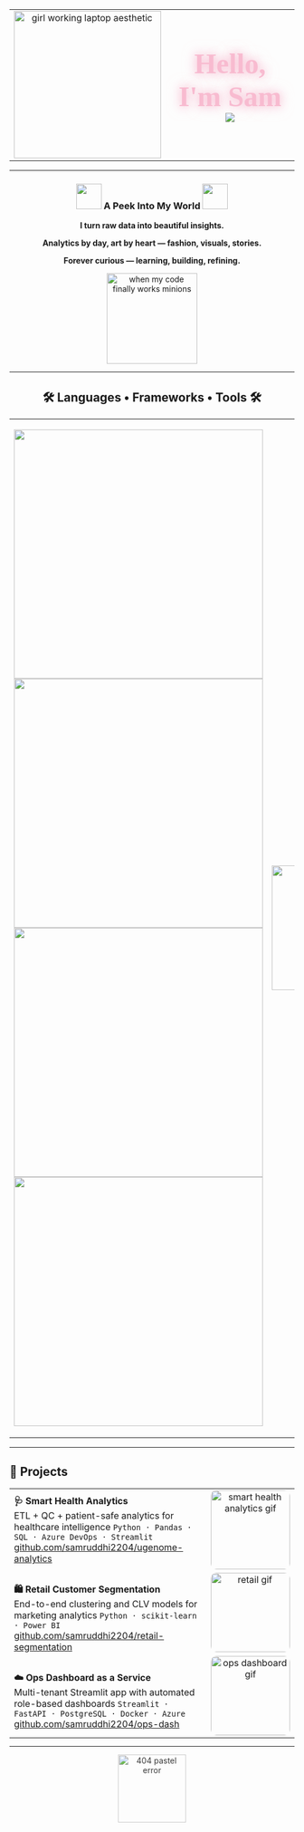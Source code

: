 <!-- 🌸 Samruddhi Wasnik – Final Soft Blush Edition GitHub README -->

<div align="center">

<table width="100%" style="border:none;">
<tr>
<td width="40%" align="center">
  <img src="https://media0.giphy.com/media/v1.Y2lkPWVjZjA1ZTQ3bTh1a2wwODB3N2U3eDduYzJ5ZXRrbHphNGRuMDNtdHB5M245cXBjNCZlcD12MV9naWZzX3JlbGF0ZWQmY3Q9Zw/S9RnJWRWoiRZlHgaHa/giphy.webp" width="260" alt="girl working laptop aesthetic"/>
</td>

<td width="60%" align="center" valign="middle">
  <h1 style="font-family:'Brush Script MT',cursive;font-size:50px;color:#F8BBD0;text-align:center;margin:0;text-shadow:0 0 15px rgba(248,187,208,0.9),0 0 25px rgba(248,187,208,0.6);">
    Hello, I'm Sam
  </h1>
  <img src="https://readme-typing-svg.herokuapp.com/?font=Plus+Jakarta+Sans&size=24&duration=4500&pause=800&color=E8A0BF&center=true&vCenter=true&width=720&lines=Data-driven+%7C+Design-minded+%7C+Always+curious;Turning+raw+data+into+stories+that+matter;Bridging+tech,+analytics,+and+fashion-tech+to+create+impact" />
</td>
</tr>
</table>

</div>

---

<h3 align="center">
  <img src="https://github.com/harshjuly12/harshjuly12/assets/112745312/39f604ab-0928-453b-b8af-ee382fdb48af" width="45">
  A Peek Into My World
  <img src="https://github.com/harshjuly12/harshjuly12/assets/112745312/39f604ab-0928-453b-b8af-ee382fdb48af" width="45">
</h3>

<p align="center"><b>I turn raw data into beautiful insights.</b></p>
<p align="center"><b>Analytics by day, art by heart — fashion, visuals, stories.</b></p>
<p align="center"><b>Forever curious — learning, building, refining.</b></p>

<p align="center">
  <img src="https://media.giphy.com/media/11vhCpFcD3um7m/giphy.gif" width="160" alt="when my code finally works minions"/>
</p>

---

<h2 align="center">🛠 Languages • Frameworks • Tools 🛠</h2>

<table align="center" style="border:none;">
<tr>
<td width="70%" align="center" valign="middle">

<!-- ✅ Clean 6-per-row icon layout -->
<img src="https://skillicons.dev/icons?i=python,js,ts,react,nodejs,express&perline=6" width="440"/><br>
<img src="https://skillicons.dev/icons?i=postgres,mysql,azure,aws,docker,git&perline=6" width="440"/><br>
<img src="https://skillicons.dev/icons?i=github,streamlit,flask,fastapi,pandas,html&perline=6" width="440"/><br>
<img src="https://skillicons.dev/icons?i=css,figma,vscode,powerbi,excel,jira&perline=6" width="440"/>

</td>

<td width="30%" align="center" valign="middle">
  <img src="https://media0.giphy.com/media/v1.Y2lkPWVjZjA1ZTQ3cG81YnZxYzl3bDZ2bXo4cjZ5cGt5aDRvY2l2YXpvamp5ZzNzNXZ6MSZlcD12MV9naWZzX3JlbGF0ZWQmY3Q9Zw/Y0b2MpUTfnrUa3jIM7/giphy.webp" width="220" alt="to-do list gif"/>
</td>
</tr>
</table>

---

<!-- 🚀 Projects -->
<h2 align="left">🚀 Projects</h2>

<!-- Shared CSS inline fix for equal height -->
<table align="center" width="100%" style="border-collapse:collapse;table-layout:fixed;margin-bottom:0;">

<!-- SMART HEALTH -->
<tr>
<td width="70%" valign="middle" style="vertical-align:middle;">
<b>🩺 Smart Health Analytics</b><br>
ETL + QC + patient-safe analytics for healthcare intelligence  
<code>Python · Pandas · SQL · Azure DevOps · Streamlit</code><br>
<a href="https://github.com/samruddhi2204/ugenome-analytics">github.com/samruddhi2204/ugenome-analytics</a>
</td>
<td width="30%" align="center" valign="middle">
  <img src="https://media3.giphy.com/media/v1.Y2lkPTc5MGI3NjExbzg1bTB5cWt2MGx1cTlndXZhanZ5OTI3cTl3dzBiMzd6dnZseWttdyZlcD12MV9naWZzX3NlYXJjaCZjdD1n/O5YEgIWPd2TlR6NHfg/100.webp" height="140" style="border-radius:10px;display:block;margin:auto;" alt="smart health analytics gif"/>
</td>
</tr>

<!-- RETAIL -->
<tr>
<td width="70%" valign="middle" style="vertical-align:middle;padding-top:20px;">
<b>🛍 Retail Customer Segmentation</b><br>
End-to-end clustering and CLV models for marketing analytics  
<code>Python · scikit-learn · Power BI</code><br>
<a href="https://github.com/samruddhi2204/retail-segmentation">github.com/samruddhi2204/retail-segmentation</a>
</td>
<td width="30%" align="center" valign="middle">
  <img src="https://media4.giphy.com/media/v1.Y2lkPWVjZjA1ZTQ3cWN6dWc1NXM3bmNjNG9zZHBydmlhMGtzOHRzcDJlcG5rbXJnZGp3OCZlcD12MV9naWZzX3JlbGF0ZWQmY3Q9Zw/KbV4cctCmFfK8/giphy.webp" height="140" style="border-radius:10px;display:block;margin:auto;" alt="retail gif"/>
</td>
</tr>

<!-- OPS -->
<tr>
<td width="70%" valign="middle" style="vertical-align:middle;padding-top:20px;">
<b>☁️ Ops Dashboard as a Service</b><br>
Multi-tenant Streamlit app with automated role-based dashboards  
<code>Streamlit · FastAPI · PostgreSQL · Docker · Azure</code><br>
<a href="https://github.com/samruddhi2204/ops-dash">github.com/samruddhi2204/ops-dash</a>
</td>
<td width="30%" align="center" valign="middle">
  <img src="https://media.giphy.com/media/5la8PeBorczY1XUPjn/giphy.gif" height="140" style="border-radius:10px;display:block;margin:auto;" alt="ops dashboard gif"/>
</td>
</tr>

</table>

---

<!-- 🌸 Soft Pastel Single 404 (Elegant Fade) -->
<div align="center">
  <img src="https://media3.giphy.com/media/v1.Y2lkPTc5MGI3NjExdHJvZTE3ZGU5dnN4NWJtNTV2MHh1YWVrdHA1c2FmMjUzdzRldDEyaiZlcD12MV9pbnRlcm5hbF9naWZfYnlfaWQmY3Q9Zw/8L0Pky6C83SzkzU55a/giphy.gif" width="120" style="opacity:0.85;" alt="404 pastel error"/>
</div>
